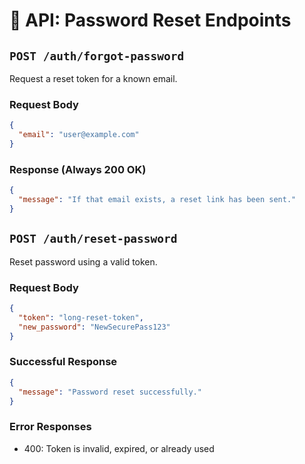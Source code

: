 # 📘 API: Password Reset Endpoints

## `POST /auth/forgot-password`

Request a reset token for a known email.

### Request Body
```json
{
  "email": "user@example.com"
}
```

### Response (Always 200 OK)
```json
{
  "message": "If that email exists, a reset link has been sent."
}
```

## `POST /auth/reset-password`

Reset password using a valid token.

### Request Body
```json
{
  "token": "long-reset-token",
  "new_password": "NewSecurePass123"
}
```

### Successful Response
```json
{
  "message": "Password reset successfully."
}
```

### Error Responses
- 400: Token is invalid, expired, or already used

